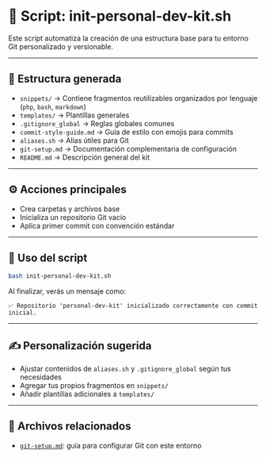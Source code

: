 # 🚀 Script: init-personal-dev-kit.sh

Este script automatiza la creación de una estructura base para tu entorno Git personalizado y versionable.

---

## 📁 Estructura generada

- `snippets/` → Contiene fragmentos reutilizables organizados por lenguaje (`php`, `bash`, `markdown`)
- `templates/` → Plantillas generales
- `.gitignore_global` → Reglas globales comunes
- `commit-style-guide.md` → Guía de estilo con emojis para commits
- `aliases.sh` → Alias útiles para Git
- `git-setup.md` → Documentación complementaria de configuración
- `README.md` → Descripción general del kit

---

## ⚙️ Acciones principales

- Crea carpetas y archivos base
- Inicializa un repositorio Git vacío
- Aplica primer commit con convención estándar

---

## 🧪 Uso del script

```bash
bash init-personal-dev-kit.sh
```

Al finalizar, verás un mensaje como:

```text
✅ Repositorio 'personal-dev-kit' inicializado correctamente con commit inicial.
```

---

## ✍️ Personalización sugerida

- Ajustar contenidos de `aliases.sh` y `.gitignore_global` según tus necesidades
- Agregar tus propios fragmentos en `snippets/`
- Añadir plantillas adicionales a `templates/`

---

## 🔗 Archivos relacionados

- [`git-setup.md`](./git-setup.md): guía para configurar Git con este entorno
